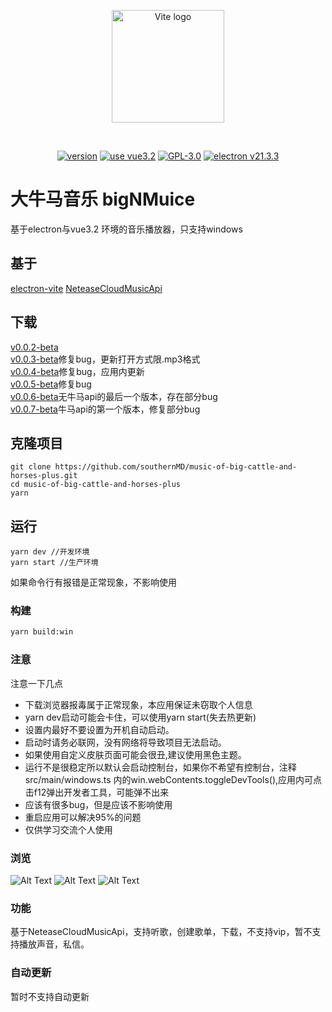 <p align="center">
  <a href="https://github.com/southernMD/music-of-big-cattle-and-horses-plus" target="_blank" rel="noopener noreferrer">
    <img width="180" src="https://cdn.jsdelivr.net/gh/southernMD/images@main/img/202305221454973.png" alt="Vite logo">
  </a>
</p>
<br/>
<p align="center">
  <a href=""><img src="https://img.shields.io/github/package-json/v/southernMD/music-of-big-cattle-and-horses-plus" alt="version "></a>
  <a href=""><img src="https://img.shields.io/badge/vue-v3.2-brightgreen" alt="use vue3.2"></a>
  <a href=""><img src="https://img.shields.io/github/license/southernMD/music-of-big-cattle-and-horses-plus" alt="GPL-3.0"></a>
<a href=""><img src="https://img.shields.io/badge/electron-v21.3.3-brightgreen" alt="electron v21.3.3"></a>
</p>

# 大牛马音乐 bigNMuice

基于electron与vue3.2 环境的音乐播放器，只支持windows

## 基于

[electron-vite](https://github.com/alex8088/electron-vite)
[NeteaseCloudMusicApi](https://github.com/Binaryify/NeteaseCloudMusicApi)
## 下载

[v0.0.2-beta](https://github.com/southernMD/music-of-big-cattle-and-horses-plus/releases/download/v0.0.2-beta/bingNMmusic-0.0.2-beta-setup.exe)<br>
[v0.0.3-beta](https://github.com/southernMD/music-of-big-cattle-and-horses-plus/releases/download/v0.0.3-beta/bingNMmusic-0.0.3-beta-setup.exe)修复bug，更新打开方式限.mp3格式<br>
[v0.0.4-beta](https://github.com/southernMD/music-of-big-cattle-and-horses-plus/releases/download/v0.0.4-beta/bingNMmusic-0.0.4-beta-setup.exe)修复bug，应用内更新<br>
[v0.0.5-beta](https://github.com/southernMD/music-of-big-cattle-and-horses-plus/releases/download/v0.0.5-beta/bingNMmusic-0.0.5-beta-setup.exe)修复bug<br>
[v0.0.6-beta](https://github.com/southernMD/music-of-big-cattle-and-horses-plus/releases/download/v0.0.6-beta/bingNMmusic-0.0.6-beta-setup.exe)无牛马api的最后一个版本，存在部分bug<br>
[v0.0.7-beta](https://github.com/southernMD/music-of-big-cattle-and-horses-plus/releases/download/v0.0.7-beta/bingNMmusic-0.0.7-beta-setup.exe)牛马api的第一个版本，修复部分bug<br>
## 克隆项目

```shell
git clone https://github.com/southernMD/music-of-big-cattle-and-horses-plus.git
cd music-of-big-cattle-and-horses-plus
yarn
```

## 运行

```shell
yarn dev //开发环境
yarn start //生产环境
```
如果命令行有报错是正常现象，不影响使用
### 构建

```bash
yarn build:win
```

### 注意
注意一下几点

- 下载浏览器报毒属于正常现象，本应用保证未窃取个人信息
- yarn dev启动可能会卡住，可以使用yarn start(失去热更新)
- 设置内最好不要设置为开机自动启动。
- 启动时请务必联网，没有网络将导致项目无法启动。
- 如果使用自定义皮肤页面可能会很丑,建议使用黑色主题。
- 运行不是很稳定所以默认会启动控制台，如果你不希望有控制台，注释src/main/windows.ts 内的win.webContents.toggleDevTools(),应用内可点击f12弹出开发者工具，可能弹不出来
- 应该有很多bug，但是应该不影响使用
- 重启应用可以解决95%的问题
- 仅供学习交流个人使用
### 浏览
![Alt Text](https://cdn.jsdelivr.net/gh/southernMD/images@main/img/202305221528523.png)
![Alt Text](https://cdn.jsdelivr.net/gh/southernMD/images@main/img/202305221536997.png)
![Alt Text](https://cdn.jsdelivr.net/gh/southernMD/images@main/img/202305221538403.png)

### 功能
基于NeteaseCloudMusicApi，支持听歌，创建歌单，下载，不支持vip，暂不支持播放声音，私信。

### 自动更新

暂时不支持自动更新
